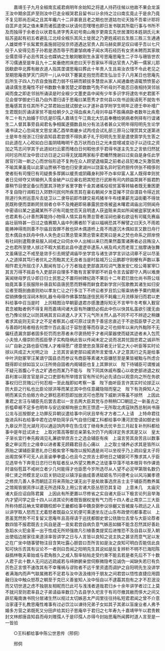 <!-- { "loadSidebar": true } -->
　　嘉靖壬子九月全椒南玄戚君病明年余始知之将遣人持药往候以他故不果会龙溪王汝中期余匡庐至则汝中巳走全椒哭君且留书以讣余持之泣曰南玄竟止于是余乃竟不复见耶尚忍闻之且其年纔六十二非甚衰且老之期也世道姑勿论天独不吾辈计耶将自匡庐走哭之值未果而诸孤遣使以状请何忍嘿嘿也即日发书联其所载行事与书所不及而独得于余者合以状君名贤字秀夫初号南山晚岁更南玄先世居溧阳本姓胡氏元末姑苏盗起有初五者避乱江北经全椒乐其风土徙居之乃更姓戚初五生胜三胜三生通通人雄桀修干长髯累赀喜施弱冠役京师道遇达官贵人舆马赫奕屏足叹曰嗟乎吾以七尺役于人安得见吾子孙若是洒吾辱乎而妻邹病难子闻水湾石经历有女贤未聘而其家故业儒意得子必且传其业也媒纳之生敏刚敏刚生永富号思庵思庵生二子华与珊皆世农不习儒通至是年且九十二矣垂绝拊床悲曰天乎吾家纵不得达官贵人乃靳一儒家儿耶因欷歔卒北葬有敝衣道人指其垄谓思庵曰葬此十年贵人生且易汝衣惜不令此老见之至期思庵夜梦天门洞开一儿从中跃下蹇裳走抱觉而君生弘治壬子八月某日也思庵先后所生子四人力农自食独君力弱不任耕而颖拔多慧尝从家人闻通垂绝语辄愤愤誓必诵读儒生思庵性不好书数数令重苦楚之即数数丐免不听母刘不能忍日夜相持哭邻翁闻而食之即走邻翁所诵读是时全椒少文墨吏县中闻有少年多识字将逮佐书史君匿不见会督学御史行县乃自外潜归请于思庵曰某愿秀才柰何县以佐书迫我请死不就佐书思庵感其言任其所不之禁君始出就试御史以才遂补县学附学生明年正德壬申补增广生君既刻厉诵读家贫不能给朝夕久之得血疾未几母刘卒益不胜痛病卧者数年比疾愈年二十有九始婚于印氏是印孺人嘉靖壬午江南北大饥县奉檄给粥病者例择有行谊诸生二人督其事旁县闻君名争相属遂摄数县处分有法活者甚众又明年得阳明先生论学诸书读之心忽闿发文思坌涌乙酉举南畿乡试丙戌会试礼部三原马公理赏其文遂第进士是年冬授浙江归安县知县君尝恨不得执弟子礼于阳明先生至是遣使禀学先生答之曰此道在人心皎如白日虽阴晴晦明千态万状而白日之光未尝增减变动子以迈往之资加之笃志问学其于此道如扫云雾而暏白日何暇他求乎君得书遂主先生之言依归然犹间时忌所尼汝中尝过访日逆之曰得无犹踏两家船乎君幡然愧谢曰过矣自是身任此学居官行政一断之心而世俗形迹不复拘在众人顾望退缩莫之前者必且犯难之矢激弦绝不喻其果虽竟以此蒙讪贾祸不恤也归安隶湖州以饶富名异时官府厨传供张不精侈则使者衔有司慢巳有司疑畏多厚餙以缓责或阴藉身利猝不办率仰富人富人既得幸则贫者日见倾夺又转输例入羡金破产以应豪右把其短恣行武断有司内顾益耎巽不振君酌廪稍节目使足备仪而罢其浮艳岁省里字数千金其诸徭役视贫富等转输者既无重困更不复自隐行谒暇日入郊野问民何所疾苦其在豪右朝闻夕发芟摧不贷自谓县令得近民除道行失拊巡意斥去徒卫以二隶导前即市肆交易鸡猪羊牛布缕果薪充溢街衢不得敛民既称便而垄断罔贫弱者仓卒不及掩避即易暴露民尝夜被盗未曙君谒庙出河侧闻舟中密语曰某之盗藏某所不识有司能觉否天且明遣人获盗赃来具如所闻被盗家犹未知也君素有心计善剂筭能持小物得人情实县有萧总管者淫祠也豪右欲诅有司辄先赛庙庙壮丽特甚一日过之值赛期入庙中列赛者阶下谕以福祸恐其不解譬之曰天久不雨若能祷神得雨则善不尔庙且毁罪不赦也舁木偶道桥上竟不雨遂沉木偶如言又数日舟行忽木偶自水跃舟中侍人失色走曰萧总管来萧总管来君笑曰是未之焚也命系之顾岸傍有社祠别遣黠隶易服入祠戒之曰伺水中人出械以来巳而果然葢策诸赛者必且贿没人之也君所至使人捄过不暇大抵若此县中遣逻卒逮系人祸及鸡犬而老胥工揣摩诪张舞文虽痛惩之不戒至是敛手引去朔望谒庙毕坐学宫与诸生讲学言训诂词章不足以尽圣人之道择其笃行者优礼之而黜其尤无良者当是时盐城万公云鹏郡守刚梗有声数以事相忤君无所屈戊子入觐闻有甘心于万者独走吏部直其枉词气激发安仁桂公蕚冢宰□其言万得不摇县令入吏部非自理多不敢有言冢宰即不听县令言去留郡守人两以难庚寅闻继母罗氏讣即日归士民思之不置将树碑纪政不果后十二年君巳致仕尚书蒋公瑶始竟其事壬辰服除补唐县知县唐民愿而野瘠而鲜食君新学宫兴弦歌教其诸生如归安讼者至既剖曲直则劝以孝友仁让之行多泣下不终讼者岁且饥公赈粜纳券予粟约期来偿销佛像伐淫祠木制礼器令毋得作佛事禁酤逐伎民用不耗纔三月流移渐归而君以吏科给事中召当是时　上厉精图治早朝晏退君亦感激遭际知无不言甲午冬考察入觐官君念被黜者例不得复用而嘉靖间诸大臣有所嫌怒必假此中伤以快其私虽欲引援无由也乃豫论捄之以防其祸其言曰进退人才天下元气所关然人品不同不可不辨迹之稍嫌者求其疵则无实才之不足者察其心或可原过误贵于善惩忠直近于不逊孤臣孽子之流与善趋时局者相去何啻什百此虽过于容恕差等而存录之可也频年以来内外黜陟不无偏枉遗漏贪鄙者固多贬罚而忠荩者未尽褒扬短于才者间蒙器使而疑其迹者未入包荒小夫憸人僣崇阶而孤臣孽子实构隐祸此皆以传闻未定之说而冺其忧国忠君之诚非所以广自新之路也臣切惟人才难得愿广德意使忠良落穽者无计官之大小听臣等实时论捄以共成正大光明之治　上览其言谕吏部曰戚贤所言爱惜人才之意其行之先是给事中叶洪劾冢宰汪某谪宁国县丞而参议韦商臣等素诸大臣嫌怒至是果皆被黜与所虑合既得即论捄如旨又以汪所倚自固者内阁辅臣也复上其罪状以　陛下待辅臣可谓推诚不疑元首腹心千古之旷遇也而某乃不能与　陛下同其休戚布腹心以收吏部进退之权县利害以箝言官是非之口吏部有所举措言官有所论列必先请白以观意向之所在务欲事权归巳货赂公行何忍相一至此哉即如考察一事　陛下曲听臣言许其实时论捄正以防大臣之行私也比臣论捄洪等而某忿其中伤任意藏隐阻而窒之　陛下有尧舜知人之明而某实负伯鲧方命之罪稔恶积怨即加放流可也愿陛下威断洪等虽不捄然　上因此重君之言汪与辅臣先后罢去君以一言去两大臣其党与亦稍稍□□朝廷之一新虽古之折槛牵裾不足多也明年与安远侯柳珣册立荆王馈遗一无所取北虏寇陜西总制尚书唐公龙与巡按御史上功罪反异朝议遣给事中问状且举有才方者二人上请　上特命君往旋进兵科右给事中君在边举劾简孚兵气自倍归擢工科都给事中漕河淤垫请如御史徐九皋议开范光湖月河以通运饷丙申在告戊戌丁继母朱氏忧辛丑三月起复补刑科都给事中是年廷试进士　上取对策高等御览亲第名次仍下内阁详定务求其是又以　皇太子渐长宜行奉先殿谒见礼兼欲举庶吉士之选会辅臣有疾　上温言劳其良苦且以数事委之审议而士之缘幸以进者畧无顾藉君目击心痛以　上之取士储养必求其是皆所以燕贻之谋辅臣蒙恩礼亦巳极矣曾不悔改以报知遇是尚可以坐视乎乃上疏曰皇太子将出阁宫保不可无人此圣谕拳拳盛心也且今之庶吉士即他日之辅弼可不豫求其人乎臣见选举令下奔竞日恣行巳有聇者反从外望又教养之法徒事华藻不培本根背书作课诡时谐俗苞苴不戒树立者少几何能得才也臣愿今岁所选尽从人望不必泥甲第限名数仍择仁贤之师模言足以启关钥动足以镇浮妄曲成善诱砥砺名节问德考业以风冯翼孝德之修庶几善人多而朝廷正将来燕贻之谋无出于是矣故事选庶吉士主于辅臣而教养属之馆阁皆据资序以遣无所选择及上用公言诸大臣丛怒恐其复动　上意未几　太庙灾诸大臣应诏自陈君冀　上因此有所更置以尽修省之实自诸大臣以下极言论列且举海内才望问学之臣十四人以进其论列者既皆据权宠有气力而十四人者止南京二三大臣所称侍郎吕柟太常卿魏校郎中王畿都给事中魏良弼参议徐樾又皆被废与疏远之人且以讲学取人怒而王尤着怒者既益众又机便可乘遂坐左迁山东布政使司都事君以　上恩虽宽然势不可复留又思庵年且高得请于巡抚都御史曾公铣致仕去曾与大臣论荐者数四皆不报君既去士风自是遂一变矣君尝自病负意气嫉恶如雠不能含忍然其好善赴急蹈水火犯金革一出于性成无所矫强故凡引植善类提奖后进惟恐不及自县以至入朝出使临边居家往来道涂率皆讲学之日与人言皆以良知之说主执之甚坚而意气足以发之在广坐中随事譬物注目含笑吐露心胆尝曰吾所言如是汝之良知可明白否能信此良知可快乐否其有议论不一者则曰吾闻之阳明先生其说如是反复辨析不明不巳海阳陈益撝林敬夫辈始或与君角胜久之咸入彀率帖帖走受约束不能去若是者先后不下十数人君于此十数人无问远近疏戚若与缔肺腑亲尝伺察微隐考见诚伪一闻缺失若巳有负厉色正言恨不速改其有不幸罹祸与谬败者不远千里资遣而调护之自阳明先生没讲学者满海内而声气联属微若不足君与汝中汲汲维持于朋友之间君尝以悟性直捷应用圆融归汝中触众怒荐之朝至于克巳义善鉴知人汝中恒自以不逮葢其抱有之才不忍泯没而又切世道之虑不独朋友相昵而巳此可与浅浅者道哉君归乡十余年讲学者过江上莫不就问至则君率县之子弟请益率数日乃去县学久圯言于有司尽撤其敝而侈大之间又辟尼庵南谯书院分居诸生然以规过太切嫉恶太严闾里往往持私短君君闻之曾不介意治家谨于礼教思庵性难事有过必饮泣以谏待兄弟子女如其子其弟以盲废业者人弗予婚多方营之弟既死又分田庐给其妇子思庵卒于君归之七年寿九十嘉靖甲午以君贵敕封文林郎唐县知县而母刘赠孺人于是印孺人亦得今封始思庵所闻葬时道人言至是一一皆验 

　　○王科都给事中陈公世恩传（邢侗） 

　　邢侗 
